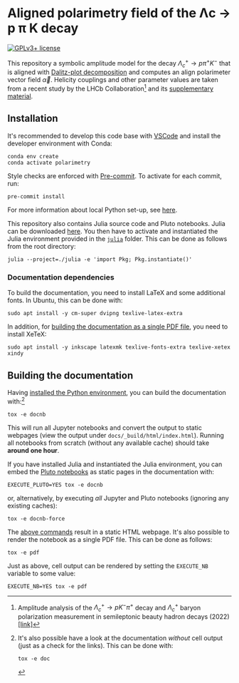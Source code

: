 # Aligned polarimetry field of the Λc → p π K decay

<!-- cspell:ignore semileptonic -->

[![GPLv3+ license](https://img.shields.io/badge/License-GPLv3+-blue.svg)](https://www.gnu.org/licenses/gpl-3.0-standalone.html)

This repository a symbolic amplitude model for the decay $\Lambda^+_c \to p \pi^+ K^-$ that is aligned with [Dalitz-plot decomposition](https://journals.aps.org/prd/abstract/10.1103/PhysRevD.101.034033) and computes an align polarimeter vector field $\vec\alpha$. Helicity couplings and other parameter values are taken from a recent study by the LHCb Collaboration[^1] and its [supplementary material](https://cds.cern.ch/record/2824328/files).

[^1]: Amplitude analysis of the $\Lambda^+_c \to p K^- \pi^+$ decay and $\Lambda^+_c$ baryon polarization measurement in semileptonic beauty hadron decays (2022) [[link]](https://inspirehep.net/literature/2132745)

## Installation

It's recommended to develop this code base with [VSCode](https://code.visualstudio.com) and install the developer environment with Conda:

```shell
conda env create
conda activate polarimetry
```

Style checks are enforced with [Pre-commit](https://pre-commit.com). To activate for each commit, run:

```shell
pre-commit install
```

For more information about local Python set-up, see [here](https://compwa-org.readthedocs.io/develop.html#local-set-up).

This repository also contains Julia source code and Pluto notebooks. Julia can be downloaded [here](https://julialang.org/downloads). You then have to activate and instantiated the Julia environment provided in the [`julia`](./julia) folder. This can be done as follows from the root directory:

```shell
julia --project=./julia -e 'import Pkg; Pkg.instantiate()'
```

### Documentation dependencies

To build the documentation, you need to install LaTeX and some additional fonts. In Ubuntu, this can be done with:

```shell
sudo apt install -y cm-super dvipng texlive-latex-extra
```

In addition, for [building the documentation as a single PDF file](#building-the-documentation), you need to install XeTeX:

```shell
sudo apt install -y inkscape latexmk texlive-fonts-extra texlive-xetex xindy
```

<!-- cspell:ignore xetex -->

## Building the documentation

Having [installed the Python environment](#installation), you can build the documentation with:[^2]

```shell
tox -e docnb
```

This will run all Jupyter notebooks and convert the output to static webpages (view the output under `docs/_build/html/index.html`). Running all notebooks from scratch (without any available cache) should take **around one hour**.

If you have installed Julia and instantiated the Julia environment, you can embed the [Pluto notebooks](./julia/notebooks) as static pages in the documentation with:

```shell
EXECUTE_PLUTO=YES tox -e docnb
```

or, alternatively, by executing _all_ Jupyter and Pluto notebooks (ignoring any existing caches):

```shell
tox -e docnb-force
```

The [above commands](#building-the-documentation) result in a static HTML webpage. It's also possible to render the notebook as a single PDF file. This can be done as follows:

```shell
tox -e pdf
```

Just as above, cell output can be rendered by setting the `EXECUTE_NB` variable to some value:

```shell
EXECUTE_NB=YES tox -e pdf
```

[^2]:
    It's also possible have a look at the documentation _without_ cell output (just as a check for the links). This can be done with:

    ```shell
    tox -e doc
    ```

